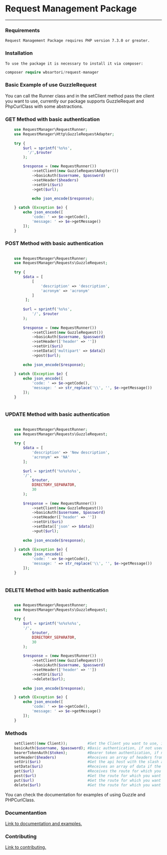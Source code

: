 # Request Management Package

<hr>

### Requirements
```text
Request Management Package requires PHP version 7.3.0 or greater.
```

### Installation
```text
To use the package it is necessary to install it via composer:
```

```php
composer require wbsartori/request-manager
```

### Basic Example of use GuzzleRequest
You can call the Runner class and in the setClient method pass the client you want to use,
currently our package supports GuzzleRequet and PhpCurlClass with some abstractions.

### GET Method with basic authentication

```php
    use RequestManager\RequestRunner;
    use RequestManager\Http\GuzzleRequestAdapter;
    
    try {
        $url = sprintf('%s%s',
          '/',$router
        );

        $response = (new RequestRunner())
            ->setClient(new GuzzleRequestAdapter())
            ->basicAuth($username, $password)
            ->setHeader($headers)
            ->setUri($uri)
            ->get($url);
    
            echo json_encode($response);

    } catch (Exception $e) {
        echo json_encode([
            'code: ' => $e->getCode(),
            'message: ' => $e->getMessage()
        ]);
    }

```

### POST Method with basic authentication
```php     
    
    use RequestManager\RequestRunner;
    use RequestManager\Requests\GuzzleRequest;
    
    try {
        $data = [
            [
                'description' => 'description',
                'acronym' => 'acronym'
            ]
         ];
         
        $url = sprintf('%s%s',
            '/', $router
        );
        
        $response = (new RequestRunner())
            ->setClient(new GuzzleRequest())
            ->basicAuth($username, $password)
            ->setHeader(['header' => ''])
            ->setUri($uri)
            ->setData(['multipart' => $data])
            ->post($url);
    
        echo json_encode($response);
    
    } catch (Exception $e) {
        echo json_encode([
            'code: ' => $e->getCode(),
            'message: ' => str_replace('\\', '', $e->getMessage())
        ]);
    }
    
```

### UPDATE Method with basic authentication

```php  
        
    use RequestManager\RequestRunner;
    use RequestManager\Requests\GuzzleRequest;
    
    try {
        $data = [
            'description' => 'New description',
            'acronym' => 'NA'
        ];
        
        $url = sprintf('%s%s%s%s',
        '/',
            $router,
            DIRECTORY_SEPARATOR,
            30
        );
        
        $response = (new RequestRunner())
            ->setClient(new GuzzleRequest())
            ->basicAuth($username, $password)
            ->setHeader(['header' => ''])
            ->setUri($uri)
            ->setData(['json' => $data])
            ->put($url);
    
        echo json_encode($response);
    
    } catch (Exception $e) {
        echo json_encode([
            'code: ' => $e->getCode(),
            'message: ' => str_replace('\\', '', $e->getMessage())
        ]);
    }
    
```

### DELETE Method with basic authentication

```php  
        
    use RequestManager\RequestRunner;
    use RequestManager\Requests\GuzzleRequest;
    
    try {
        $url = sprintf('%s%s%s%s',
        '/',
            $router,
            DIRECTORY_SEPARATOR,
            30
        );
    
        $response = (new RequestRunner())
            ->setClient(new GuzzleRequest())
            ->basicAuth($username, $password)
            ->setHeader(['header' => ''])
            ->setUri($uri)
            ->delete($url);
    
        echo json_encode($response);

    } catch (Exception $e) {
        echo json_encode([
            'code: ' => $e->getCode(),
            'message: ' => $e->getMessage()
        ]);
    }

```

### Methods
```php
    setClient((new Client));         #Set the Client you want to use, if you don't use this method, Guzzle will be set as default.
    basicAuth($username, $password); #Basic authentication, if not used, the default noAuth will be used.
    bearerTokenAuth($token);         #Bearer token authentication, if not used, the default noAuth will be used.
    setHeader($headers)              #Receives an array of headers from the request if necessary.
    setUri($uri)                     #Get the api host with the slash at the end.
    setData($uri)                    #Receives an array of data if the method needs to pass some value.
    get($url)                        #Receives the route for which you want to fetch data.
    post($url)                       #Get the route for which you want to create data.
    put($url)                        #Get the route for which you want to update data.
    delete($url)                     #Get the route for which you want to delete data.
```
You can check the documentation for examples of using Guzzle and PHPCurlClass.

### Documentantion

[Link to documentation and examples.](https://github.com/Gustavo-Paris/RequestManager/blob/master/docs/README.md)

### Contributing

[Link to contributing.](https://github.com/Gustavo-Paris/RequestManager/blob/master/docs/CONTRIBUTING.md)

